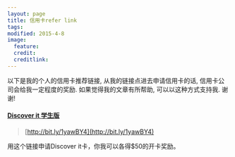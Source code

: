 ```yaml
---
layout: page
title: 信用卡refer link
tags: 
modified: 2015-4-8
image:
  feature: 
  credit: 
  creditlink: 
---
```

以下是我的个人的信用卡推荐链接, 从我的链接点进去申请信用卡的话, 信用卡公司会给我一定程度的奖励. 如果觉得我的文章有所帮助, 可以以这种方式支持我. 谢谢! 

#### [Discover it 学生版](http://bit.ly/1yawBY4)
> [http://bit.ly/1yawBY4](http://bit.ly/1yawBY4)

用这个链接申请Discover it卡，你我可以各得$50的开卡奖励。